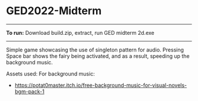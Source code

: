 # GED2022-Midterm
---
**To run:**
Download build.zip, extract, run GED midterm 2d.exe

---
Simple game showcasing the use of singleton pattern for audio.
Pressing Space bar shows the fairy being activated, and as a result, speeding up the background music.

Assets used:
For background music:
- https://potat0master.itch.io/free-background-music-for-visual-novels-bgm-pack-1 
